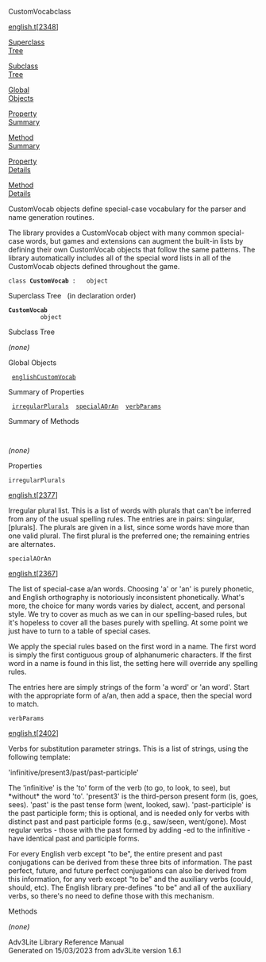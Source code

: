 <span class="title">CustomVocab</span><span class="type">class</span>

[english.t](../file/english.t.html)\[[2348](../source/english.t.html#2348)\]

[Superclass  
Tree](#_SuperClassTree_)

[Subclass  
Tree](#_SubClassTree_)

[Global  
Objects](#_ObjectSummary_)

[Property  
Summary](#_PropSummary_)

[Method  
Summary](#_MethodSummary_)

[Property  
Details](#_Properties_)

[Method  
Details](#_Methods_)

<div class="fdesc">

CustomVocab objects define special-case vocabulary for the parser and
name generation routines.

The library provides a CustomVocab object with many common special-case
words, but games and extensions can augment the built-in lists by
defining their own CustomVocab objects that follow the same patterns.
The library automatically includes all of the special word lists in all
of the CustomVocab objects defined throughout the game.

`class `**`CustomVocab`**` :   object`

</div>

<span id="_SuperClassTree_"></span>

<div class="mjhd">

<span class="hdln">Superclass Tree</span>   (in declaration order)

</div>

**`CustomVocab`**  
`         object`  
<span id="_SubClassTree_"></span>

<div class="mjhd">

<span class="hdln">Subclass Tree</span>  

</div>

*(none)* <span id="_ObjectSummary_"></span>

<div class="mjhd">

<span class="hdln">Global Objects</span>  

</div>

` `[`englishCustomVocab`](../object/englishCustomVocab.html)`  `
<span id="_PropSummary_"></span>

<div class="mjhd">

<span class="hdln">Summary of Properties</span>  

</div>

` `[`irregularPlurals`](#irregularPlurals)`  `[`specialAOrAn`](#specialAOrAn)`  `[`verbParams`](#verbParams)`  `

<span id="_MethodSummary_"></span>

<div class="mjhd">

<span class="hdln">Summary of Methods</span>  

</div>

` `

*(none)* <span id="_Properties_"></span>

<div class="mjhd">

<span class="hdln">Properties</span>  

</div>

<span id="irregularPlurals"></span>

`irregularPlurals`

[english.t](../file/english.t.html)\[[2377](../source/english.t.html#2377)\]

<div class="desc">

Irregular plural list. This is a list of words with plurals that can't
be inferred from any of the usual spelling rules. The entries are in
pairs: singular, \[plurals\]. The plurals are given in a list, since
some words have more than one valid plural. The first plural is the
preferred one; the remaining entries are alternates.

</div>

<span id="specialAOrAn"></span>

`specialAOrAn`

[english.t](../file/english.t.html)\[[2367](../source/english.t.html#2367)\]

<div class="desc">

The list of special-case a/an words. Choosing 'a' or 'an' is purely
phonetic, and English orthography is notoriously inconsistent
phonetically. What's more, the choice for many words varies by dialect,
accent, and personal style. We try to cover as much as we can in our
spelling-based rules, but it's hopeless to cover all the bases purely
with spelling. At some point we just have to turn to a table of special
cases.

We apply the special rules based on the first word in a name. The first
word is simply the first contiguous group of alphanumeric characters. If
the first word in a name is found in this list, the setting here will
override any spelling rules.

The entries here are simply strings of the form 'a word' or 'an word'.
Start with the appropriate form of a/an, then add a space, then the
special word to match.

</div>

<span id="verbParams"></span>

`verbParams`

[english.t](../file/english.t.html)\[[2402](../source/english.t.html#2402)\]

<div class="desc">

Verbs for substitution parameter strings. This is a list of strings,
using the following template:

  
'infinitive/present3/past/past-participle'

The 'infinitive' is the 'to' form of the verb (to go, to look, to see),
but \*without\* the word 'to'. 'present3' is the third-person present
form (is, goes, sees). 'past' is the past tense form (went, looked,
saw). 'past-participle' is the past participle form; this is optional,
and is needed only for verbs with distinct past and past participle
forms (e.g., saw/seen, went/gone). Most regular verbs - those with the
past formed by adding -ed to the infinitive - have identical past and
participle forms.

For every English verb except "to be", the entire present and past
conjugations can be derived from these three bits of information. The
past perfect, future, and future perfect conjugations can also be
derived from this information, for any verb except "to be" and the
auxiliary verbs (could, should, etc). The English library pre-defines
"to be" and all of the auxiliary verbs, so there's no need to define
those with this mechanism.

</div>

<span id="_Methods_"></span>

<div class="mjhd">

<span class="hdln">Methods</span>  

</div>

*(none)*

<div class="ftr">

Adv3Lite Library Reference Manual  
Generated on 15/03/2023 from adv3Lite version 1.6.1

</div>
